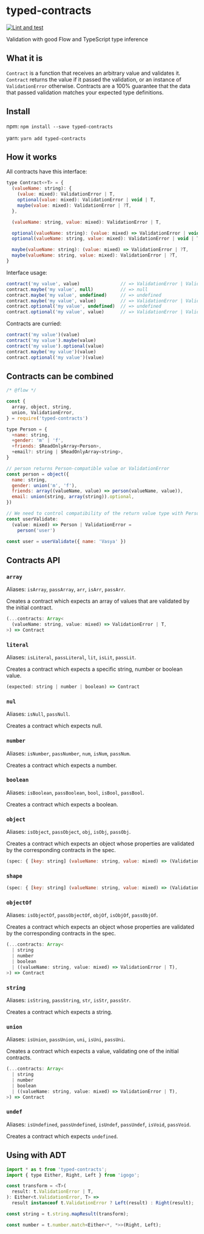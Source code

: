 # typed-contracts

[![Lint and test](https://github.com/bigslycat/typed-contracts/workflows/Lint%20and%20test/badge.svg)](https://github.com/bigslycat/typed-contracts/actions?query=workflow%3A%22Lint+and+test%22)

Validation with good Flow and TypeScript type inference

## What it is

`Contract` is a function that receives an arbitrary value and validates it.
`Сontract` returns the value if it passed the validation, or an instance of `ValidationError` otherwise.
Contracts are a 100% guarantee that the data that passed validation matches your expected type definitions.

## Install

npm: `npm install --save typed-contracts`

yarn: `yarn add typed-contracts`

## How it works

All contracts have this interface:

```js
type Contract<+T> = {
  (valueName: string): {
    (value: mixed): ValidationError | T,
    optional(value: mixed): ValidationError | void | T,
    maybe(value: mixed): ValidationError | ?T,
  },

  (valueName: string, value: mixed): ValidationError | T,

  optional(valueName: string): (value: mixed) => ValidationError | void | T,
  optional(valueName: string, value: mixed): ValidationError | void | T,

  maybe(valueName: string): (value: mixed) => ValidationError | ?T,
  maybe(valueName: string, value: mixed): ValidationError | ?T,
}
```

Interface usage:

```js
contract('my value', value)               // => ValidationError | ValidValue
contract.maybe('my value', null)          // => null
contract.maybe('my value', undefined)     // => undefined
contract.maybe('my value', value)         // => ValidationError | ValidValue
contract.optional('my value', undefined)  // => undefined
contract.optional('my value', value)      // => ValidationError | ValidValue
```

Contracts are curried:

```js
contract('my value')(value)
contract('my value').maybe(value)
contract('my value').optional(value)
contract.maybe('my value')(value)
contract.optional('my value')(value)
```

## Contracts can be combined

```js
/* @flow */

const {
  array, object, string,
  union, ValidationError,
} = require('typed-contracts')

type Person = {
  +name: string,
  +gender: 'm' | 'f',
  +friends: $ReadOnlyArray<Person>,
  +email?: string | $ReadOnlyArray<string>,
}

// person returns Person-compatible value or ValidationError
const person = object({
  name: string,
  gender: union('m', 'f'),
  friends: array((valueName, value) => person(valueName, value)),
  email: union(string, array(string)).optional,
})

// We need to control compatibility of the return value type with Person
const userValidate:
  (value: mixed) => Person | ValidationError =
    person('user')

const user = userValidate({ name: 'Vasya' })
```

## Contracts API

### `array`

Aliases: `isArray`, `passArray`, `arr`, `isArr`, `passArr`.

Creates a contract which expects an array of values that are validated by the initial contract.

```js
(...contracts: Array<
  (valueName: string, value: mixed) => ValidationError | T,
>) => Contract
```

### `literal`

Aliases: `isLiteral`, `passLiteral`, `lit`, `isLit`, `passLit`.

Creates a contract which expects a specific string, number or boolean value.

```js
(expected: string | number | boolean) => Contract
```

### `nul`

Aliases: `isNull`, `passNull`.

Creates a contract which expects null.

### `number`

Aliases: `isNumber`, `passNumber`, `num`, `isNum`, `passNum`.

Creates a contract which expects a number.

### `boolean`

Aliases: `isBoolean`, `passBoolean`, `bool`, `isBool`, `passBool`.

Creates a contract which expects a boolean.

### `object`

Aliases: `isObject`, `passObject`, `obj`, `isObj`, `passObj`.

Creates a contract which expects an object whose properties are validated by the corresponding
contracts in the spec.

```js
(spec: { [key: string] (valueName: string, value: mixed) => (ValidationError | T) }) => Contract
```

### `shape`

```js
(spec: { [key: string] (valueName: string, value: mixed) => (ValidationError | void | T) }) => Contract
```

### `objectOf`

Aliases: `isObjectOf`, `passObjectOf`, `objOf`, `isObjOf`, `passObjOf`.

Creates a contract which expects an object whose properties are validated by the corresponding
contracts in the spec.

```js
(...contracts: Array<
  | string
  | number
  | boolean
  | ((valueName: string, value: mixed) => ValidationError | T),
>) => Contract
```

### `string`

Aliases: `isString`, `passString`, `str`, `isStr`, `passStr`.

Creates a contract which expects a string.

### `union`

Aliases: `isUnion`, `passUnion`, `uni`, `isUni`, `passUni`.

Creates a contract which expects a value, validating one of the initial contracts.

```js
(...contracts: Array<
  | string
  | number
  | boolean
  | ((valueName: string, value: mixed) => ValidationError | T),
>) => Contract
```

### `undef`

Aliases: `isUndefined`, `passUndefined`, `isUndef`, `passUndef`, `isVoid`, `passVoid`.

Creates a contract which expects `undefined`.

## Using with ADT

```js
import * as t from 'typed-contracts';
import { type Either, Right, Left } from 'igogo';

const transform = <T>(
  result: t.ValidationError | T,
): Either<t.ValidationError, T> =>
  result instanceof t.ValidationError ? Left(result) : Right(result);

const string = t.string.mapResult(transform);

const number = t.number.match<Either<*, *>>(Right, Left);
```
